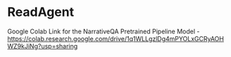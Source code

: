 # ReadAgent

Google Colab Link for the NarrativeQA Pretrained Pipeline Model - https://colab.research.google.com/drive/1q1WLLgzlDg4mPYOLxGCRyAOHWZ9kJiNg?usp=sharing

